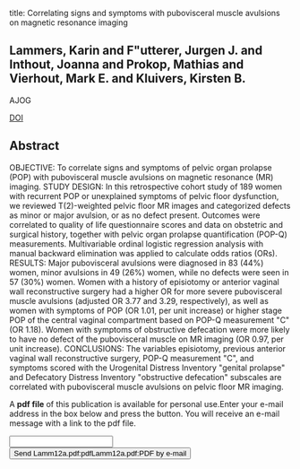 title: Correlating signs and symptoms with pubovisceral muscle avulsions on magnetic resonance imaging

## Lammers, Karin and F"utterer, Jurgen J. and Inthout, Joanna and Prokop, Mathias and Vierhout, Mark E. and Kluivers, Kirsten B.
AJOG

<a href="https://doi.org/10.1016/j.ajog.2012.12.006">DOI</a>

## Abstract
OBJECTIVE: To correlate signs and symptoms of pelvic organ prolapse (POP) with pubovisceral muscle avulsions on magnetic resonance (MR) imaging. STUDY DESIGN: In this retrospective cohort study of 189 women with recurrent POP or unexplained symptoms of pelvic floor dysfunction, we reviewed T(2)-weighted pelvic floor MR images and categorized defects as minor or major avulsion, or as no defect present. Outcomes were correlated to quality of life questionnaire scores and data on obstetric and surgical history, together with pelvic organ prolapse quantification (POP-Q) measurements. Multivariable ordinal logistic regression analysis with manual backward elimination was applied to calculate odds ratios (ORs). RESULTS: Major pubovisceral avulsions were diagnosed in 83 (44%) women, minor avulsions in 49 (26%) women, while no defects were seen in 57 (30%) women. Women with a history of episiotomy or anterior vaginal wall reconstructive surgery had a higher OR for more severe pubovisceral muscle avulsions (adjusted OR 3.77 and 3.29, respectively), as well as women with symptoms of POP (OR 1.01, per unit increase) or higher stage POP of the central vaginal compartment based on POP-Q measurement "C" (OR 1.18). Women with symptoms of obstructive defecation were more likely to have no defect of the pubovisceral muscle on MR imaging (OR 0.97, per unit increase). CONCLUSIONS: The variables episiotomy, previous anterior vaginal wall reconstructive surgery, POP-Q measurement "C", and symptoms scored with the Urogenital Distress Inventory "genital prolapse" and Defecatory Distress Inventory "obstructive defecation" subscales are correlated with pubovisceral muscle avulsions on pelvic floor MR imaging.

A <b>pdf file</b> of this publication is available for personal use.Enter your e-mail address in the box below and press the button. You will receive an e-mail message with a link to the pdf file.
<form action="sender.php">  <input type="text" name="email">  <input type="submit" value="Send Lamm12a.pdf:pdfLamm12a.pdf:PDF by e-mail"></form>